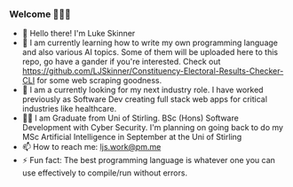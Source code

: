 ### Welcome 👋👋👋


- 👋 Hello there! I'm Luke Skinner 
- 🌱 I am currently learning how to write my own programming language and also various AI topics. Some of them will be uploaded here to this repo, go have a gander if you're interested. Check out https://github.com/LJSkinner/Constituency-Electoral-Results-Checker-CLI for some web scraping goodness.
- 💼 I am a currently looking for my next industry role. I have worked previously as Software Dev creating full stack web apps for critical industries like healthcare.
- 👨‍🎓 I am Graduate from Uni of Stirling. BSc (Hons) Software Development with Cyber Security. I'm planning on going back to do my MSc Artificial Intelligence in September at the Uni of Stirling
- 📫 How to reach me: ljs.work@pm.me
- ⚡ Fun fact: The best programming language is whatever one you can use effectively to compile/run without errors.

